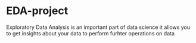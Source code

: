 # EDA-project
Exploratory Data Analysis is an important part of data science it allows you to get insights about your data to perform furhter operations on data 
